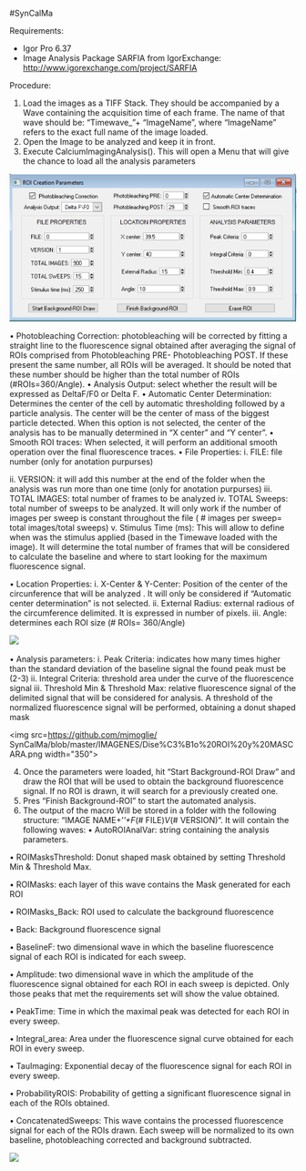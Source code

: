 #SynCalMa

Requirements: 
- Igor Pro 6.37
- Image Analysis Package SARFIA from IgorExchange: http://www.igorexchange.com/project/SARFIA

Procedure: 
1.	Load the images as a TIFF Stack. They should be accompanied by a Wave containing the acquisition time of each frame. The name of that wave should be: “Timewave_”+ “ImageName”,  where “ImageName” refers to the exact full name of the image loaded.
2.	Open the Image to be analyzed and keep it in front. 
3.	Execute CalciumImagingAnalysis(). This will open a Menu that will give the chance to load all the analysis parameters 

<img src=https://github.com/mjmoglie/SynCalMa/blob/master/IMAGENES/MENU.png width="700">
 
•	Photobleaching Correction: photobleaching will be corrected by fitting a straight line to the fluorescence signal obtained after averaging the signal of ROIs comprised from Photobleaching PRE- Photobleaching POST. If these present the same number, all ROIs will be averaged. It should be noted that these number should be higher than the total number of ROIs (#ROIs=360/Angle).
•	Analysis Output: select whether the result will be expressed as DeltaF/F0 or Delta F.
•	Automatic Center Determination: Determines the center of the cell by automatic thresholding followed by a particle analysis. The center will be the center of mass of the biggest particle detected. When this option is not selected, the center of the analysis has to be manually determined in “X center” and “Y center”. 
•	Smooth ROI traces: When selected, it will perform an additional smooth operation over the final fluorescence traces.
•	File Properties: 
 i.	FILE: file number (only for anotation purpurses)

 ii.	VERSION: it will add this number at the end of the folder when the analysis was run more than one time (only for anotation purpurses)
 iii.	TOTAL IMAGES: total number of frames to be analyzed
 iv.	TOTAL Sweeps: total number of sweeps to be analyzed. It will only work if the number of images per sweep is constant throughout the file ( # images per sweep= total       images/total sweeps)
 v.	Stimulus Time (ms): This will allow to define when was the stimulus applied (based in the Timewave loaded with the image). It will determine the total number of frames that will be considered to calculate the baseline and where to start looking for the maximum fluorescence signal.
 
•	Location Properties: 
 i.	X-Center & Y-Center: Position of the center of the circunference that will be analyzed .  It will only be considered if “Automatic center determination” is not selected. 
 ii.	External Radius: external radious of the circumference delimited. It is expressed in number of pixels. 
 iii.	Angle: determines each ROI size (# ROIs= 360/Angle) 
 
<img src=https://github.com/mjmoglie/SynCalMa/blob/master/IMAGENES/Dise%C3%B1o%20ROI.png width="350">

•	Analysis parameters: 
 i.	Peak Criteria: indicates how many times higher than the standard deviation of the baseline signal the found peak must be (2-3)
 ii.	Integral Criteria: threshold area under the curve of the fluorescence signal
 iii.	Threshold Min & Threshold Max: relative fluorescence signal of the delimited signal that will be considered for analysis. A threshold of the normalized fluorescence signal  will be performed, obtaining a donut shaped mask

<img src=https://github.com/mjmoglie/ SynCalMa/blob/master/IMAGENES/Dise%C3%B1o%20ROI%20y%20MASCARA.png width="350">

4.	Once the parameters were loaded, hit “Start Background-ROI Draw” and draw the ROI that will be used to obtain the background fluorescence signal. If no ROI is drawn, it will search for a previously created one.
5.	Pres “Finish Background-ROI” to start the automated analysis. 
6.	The output of the macro Will be stored in a folder with the following structure:  “IMAGE NAME+’_’+F_(# FILE)_V_(# VERSION)”. It will contain the following waves: 
 •	AutoROIAnalVar: string containing the analysis parameters.
 
 •	ROIMasksThreshold: Donut shaped mask obtained by setting Threshold Min & Threshold Max. 
 
 •	ROIMasks: each layer of this wave contains the Mask generated for each ROI
 
 •	ROIMasks_Back: ROI used to calculate the background fluorescence 
 
 •	Back: Background fluorescence signal
 
 •	BaselineF: two dimensional wave in which the baseline fluorescence signal of each ROI is indicated for each sweep.
 
 •	Amplitude: two dimensional wave in which the amplitude of the fluorescence signal obtained for each ROI in each sweep is depicted. Only those peaks that met the requirements set will show the value obtained. 
 
 •	PeakTime: Time in which the maximal peak was detected for each ROI in every sweep.
 
 •	Integral_area: Area under the fluorescence signal curve obtained for each ROI in every sweep.
 
 •	TauImaging: Exponential decay of the fluorescence signal for each ROI in every sweep.
 
 •	ProbabilityROIS: Probability of getting a significant fluorescence signal in each of the ROIs obtained. 
 
 •	ConcatenatedSweeps: This wave contains the processed fluorescence signal for each of the ROIs drawn. Each sweep will be normalized to its own baseline, photobleaching corrected and background subtracted.

<img src=https://github.com/mjmoglie/SynCalMa/blob/master/IMAGENES/CONCATENADO%20DE%20ROIS.png width="450">
